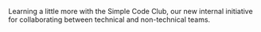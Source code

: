 Learning a little more with the Simple Code Club, our new internal initiative for collaborating between technical and non-technical teams.
